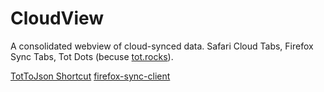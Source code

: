 # CloudView

A consolidated webview of cloud-synced data. Safari Cloud Tabs, Firefox Sync Tabs, Tot Dots (becuse [tot.rocks](https://tot.rocks)).

[TotToJson Shortcut](https://www.icloud.com/shortcuts/885a89555e5d421aaacbfe850f11b7d0)
[firefox-sync-client](https://github.com/Mikescher/firefox-sync-client)

